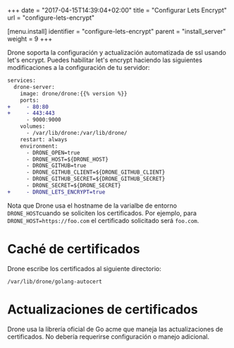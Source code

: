 +++
date = "2017-04-15T14:39:04+02:00"
title = "Configurar Lets Encrypt"
url = "configure-lets-encrypt"

[menu.install]
  identifier = "configure-lets-encrypt"
  parent = "install_server"
  weight = 9
+++

Drone soporta la configuración y actualización automatizada de ssl usando let's encrypt. Puedes habilitar let's encrypt haciendo las siguientes modificaciones a la configuración de tu servidor:

```diff
services:
  drone-server:
    image: drone/drone:{{% version %}}
    ports:
+     - 80:80
+     - 443:443
      - 9000:9000
    volumes:
      - /var/lib/drone:/var/lib/drone/
    restart: always
    environment:
      - DRONE_OPEN=true
      - DRONE_HOST=${DRONE_HOST}
      - DRONE_GITHUB=true
      - DRONE_GITHUB_CLIENT=${DRONE_GITHUB_CLIENT}
      - DRONE_GITHUB_SECRET=${DRONE_GITHUB_SECRET}
      - DRONE_SECRET=${DRONE_SECRET}
+     - DRONE_LETS_ENCRYPT=true
```

Nota que Drone usa el hostname de la varialbe de entorno `DRONE_HOST`cuando se soliciten los certificados. Por ejemplo, para `DRONE_HOST=https://foo.com` el certificado solicitado será `foo.com`.

<!-- Once enabled you can visit your website at both the http and the https address. There are no immediate plans to redirect from http to https, but it may be considered for a future release. -->

# Caché de certificados

Drone escribe los certificados al siguiente directorio:

```
/var/lib/drone/golang-autocert
```

# Actualizaciones de certificados

Drone usa la librería oficial de Go acme que maneja las actualizaciones de certificados. No debería requerirse configuración o manejo adicional.
